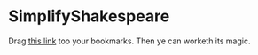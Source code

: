 SimplifyShakespeare
===================

Drag <a href="javascript:(function(){document.body.appendChild(document.createElement('script')).src='http://foo.bar/baz.js';})();">this link</a> too your bookmarks. Then ye can worketh its magic.